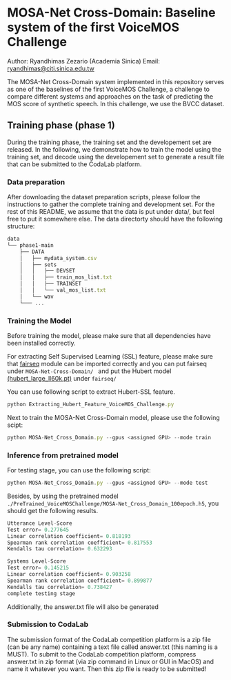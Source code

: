 # MOSA-Net Cross-Domain: Baseline system of the first VoiceMOS Challenge 
Author: Ryandhimas Zezario (Academia Sinica) Email: ryandhimas@citi.sinica.edu.tw

The MOSA-Net Cross-Domain system implemented in this repository serves as one of the baselines of the first VoiceMOS Challenge, a challenge to compare different systems and approaches on the task of predicting the MOS score of synthetic speech. In this challenge, we use the BVCC dataset.

## Training phase (phase 1)
During the training phase, the training set and the developement set are released. In the following, we demonstrate how to train the model using the training set, and decode using the developement set to generate a result file that can be submitted to the CodaLab platform.

 ### Data preparation ###

After downloading the dataset preparation scripts, please follow the instructions to gather the complete training and development set. For the rest of this README, we assume that the data is put under data/, but feel free to put it somewhere else. The data directorty should have the following structure:
```js
data
└── phase1-main
    ├── DATA
    │   ├── mydata_system.csv
    │   ├── sets
    │   │   ├── DEVSET
    │   │   ├── train_mos_list.txt
    │   │   ├── TRAINSET
    │   │   └── val_mos_list.txt
    │   └── wav
    └─── ...
 ```
 
 ### Training the Model  ###
 
Before training the model, please make sure that all dependencies have been installed correctly. 
 
For extracting Self Supervised Learning (SSL) feature, please make sure that <a href="https://github.com/pytorch/fairseq" target="_blank">fairseq</a> module can be imported correctly and you can put fairseq under ```MOSA-Net-Cross-Domain/ ``` and put the Hubert model <a href="https://github.com/pytorch/fairseq/tree/main/examples/hubert#load-a-pretrained-model" target="_blank">(hubert_large_ll60k.pt)</a> under ```fairseq/```

You can use following script to extract Hubert-SSL feature.
```js
python Extracting_Hubert_Feature_VoiceMOS_Challenge.py
 ```
 
 Next to train the MOSA-Net Cross-Domain model, please use the following scipt:
 ```js
python MOSA-Net_Cross_Domain.py --gpus <assigned GPU> --mode train
```

### Inference from pretrained model ###
For testing stage, you can use the following script:
```js
python MOSA-Net_Cross_Domain.py --gpus <assigned GPU> --mode test
```
Besides, by using the pretrained model ```./PreTrained_VoiceMOSChallenge/MOSA-Net_Cross_Domain_100epoch.h5```, you should get the following results.
```js
Utterance Level-Score
Test error= 0.277645
Linear correlation coefficient= 0.818193
Spearman rank correlation coefficient= 0.817553
Kendalls tau correlation= 0.632293

Systems Level-Score
Test error= 0.145215
Linear correlation coefficient= 0.903258
Spearman rank correlation coefficient= 0.899877
Kendalls tau correlation= 0.738427
complete testing stage
```
Additionally, the answer.txt file will also be generated

### Submission to CodaLab ###

The submission format of the CodaLab competition platform is a zip file (can be any name) containing a text file called answer.txt (this naming is a MUST).
To submit to the CodaLab competition platform, compress answer.txt in zip format (via zip command in Linux or GUI in MacOS) and name it whatever you want. Then this zip file is ready to be submitted!
